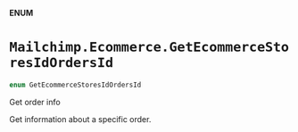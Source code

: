 **ENUM**

# `Mailchimp.Ecommerce.GetEcommerceStoresIdOrdersId`

```swift
enum GetEcommerceStoresIdOrdersId
```

Get order info

Get information about a specific order.
